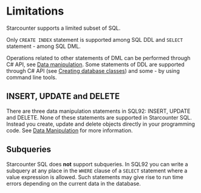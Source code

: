 # Limitations

Starcounter supports a limited subset of SQL.

Only `CREATE INDEX` statement is supported among SQL DDL and `SELECT` statement - among SQL DML.

Operations related to other statements of DML can be performed through C# API, see [Data manipulation](/guides/database/data-manipulation.html). Some statements of DDL are supported through C# API (see [Creating database classes](/guides/database/creating-database-classes.html)) and some - by using command line tools.

## INSERT, UPDATE and DELETE

There are three data manipulation statements in SQL92: INSERT, UPDATE and DELETE. None of these statements are supported in Starcounter SQL. Instead you create, update and delete objects directly in your programming code. See [Data Manipulation](/guides/database/data-manipulation.html) for more information.

## Subqueries

Starcounter SQL does **not** support subqueries. In SQL92 you can write a subquery at any place in the `WHERE` clause of a `SELECT` statement where a value expression is allowed. Such statements may give rise to run time errors depending on the current data in the database.
